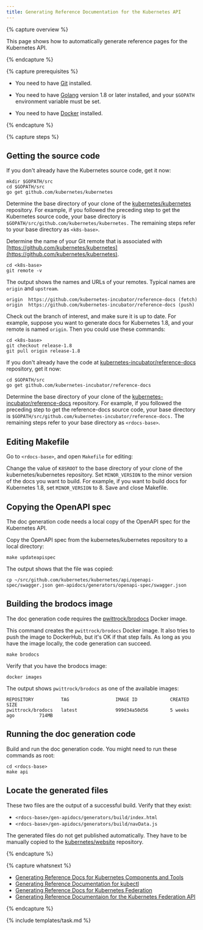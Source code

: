 ```yaml
---
title: Generating Reference Documentation for the Kubernetes API
---
```


{% capture overview %}

This page shows how to automatically generate reference pages for the
Kubernetes API.

{% endcapture %}


{% capture prerequisites %}

* You need to have
[Git](https://git-scm.com/book/en/v2/Getting-Started-Installing-Git)
installed.

* You need to have
[Golang](https://golang.org/doc/install) version 1.8 or later installed,
and your `$GOPATH` environment variable must be set.

* You need to have
[Docker](https://docs.docker.com/engine/installation/) installed.

{% endcapture %}


{% capture steps %}

## Getting the source code

If you don't already have the Kubernetes source code, get it now:

```shell
mkdir $GOPATH/src
cd $GOPATH/src
go get github.com/kubernetes/kubernetes
```

Determine the base directory of your clone of the
[kubernetes/kubernetes](https://github.com/kubernetes/kubernetes) repository.
For example, if you followed the preceding step to get the Kubernetes source
code, your base directory is `$GOPATH/src/github.com/kubernetes/kubernetes.`
The remaining steps refer to your base directory as `<k8s-base>`.

Determine the name of your Git remote that is associated with
[https://github.com/kubernetes/kubernetes](https://github.com/kubernetes/kubernetes).

```shell
cd <k8s-base>
git remote -v
```

The output shows the names and URLs of your remotes. Typical names are `origin`
and `upstream`.

```shell
origin  https://github.com/kubernetes-incubator/reference-docs (fetch)
origin  https://github.com/kubernetes-incubator/reference-docs (push)
```

Check out the branch of interest, and make sure it is up to date. For example,
suppose you want to generate docs for Kubernetes 1.8, and your remote is named `origin`.
Then you could use these commands:

```shell
cd <k8s-base>
git checkout release-1.8
git pull origin release-1.8
```

If you don't already have the code at
[kubernetes-incubator/reference-docs](https://github.com/kubernetes-incubator/reference-docs)
repository, get it now:

```shell
cd $GOPATH/src
go get github.com/kubernetes-incubator/reference-docs
```

Determine the base directory of your clone of the
[kubernetes-incubator/reference-docs](https://github.com/kubernetes-incubator/reference-docs) repository.
For example, if you followed the preceding step to get the reference-docs source
code, your base directory is `$GOPATH/src/github.com/kubernetes-incubator/reference-docs.`
The remaining steps refer to your base directory as `<rdocs-base>`.

## Editing Makefile

Go to `<rdocs-base>`, and open `Makefile` for editing:

Change the value of `K8SROOT` to the base directory of your clone of the kubernetes/kubernetes
repository. Set `MINOR_VERSION` to the minor version of the docs you want to build. For example,
if you want to build docs for Kubernetes 1.8, set `MINOR_VERSION` to 8. Save and close Makefile.

## Copying the OpenAPI spec

The doc generation code needs a local copy of the OpenAPI spec for the Kubernetes API.

Copy the OpenAPI spec from the kubernetes/kubernetes repository to a local directory:

```shell
make updateapispec
```

The output shows that the file was copied:

```shell
cp ~/src/github.com/kubernetes/kubernetes/api/openapi-spec/swagger.json gen-apidocs/generators/openapi-spec/swagger.json
```

## Building the brodocs image

The doc generation code requires the
[pwittrock/brodocs](https://github.com/pwittrock/brodocs) Docker image.

This command creates the `pwittrock/brodocs` Docker image. It also tries to push the image to
DockerHub, but it's OK if that step fails. As long as you have the image locally, the code generation
can succeed.


```shell
make brodocs
```

Verify that you have the brodocs image:

```shell
docker images
```

The output shows `pwittrock/brodocs` as one of the available images:

```shell
REPOSITORY          TAG                 IMAGE ID            CREATED             SIZE
pwittrock/brodocs   latest              999d34a50d56        5 weeks ago         714MB
```

## Running the doc generation code

Build and run the doc generation code. You might need to run these commands as root:

```shell
cd <rdocs-base>
make api
```

## Locate the generated files

These two files are the output of a successful build. Verify that they exist:

* `<rdocs-base>/gen-apidocs/generators/build/index.html`
* `<rdocs-base>/gen-apidocs/generators/build/navData.js`

The generated files do not get published automatically. They have to be manually copied to the
[kubernetes/website](https://github.com/kubernetes/website/tree/master/docs/reference/generated)
repository.

{% endcapture %}

{% capture whatsnext %}

* [Generating Reference Docs for Kubernetes Components and Tools](/docs/home/contribute/generated-reference/kubernetes-components/)
* [Generating Reference Documentation for kubectl](/docs/home/contribute/generated-reference/kubectl/)
* [Generating Reference Docs for Kubernetes Federation](/docs/home/contribute/generated-reference/federation-components/)
* [Generating Reference Documentaion for the Kubernetes Federation API](/docs/home/contribute/generated-reference/federation-api/)

{% endcapture %}


{% include templates/task.md %}
